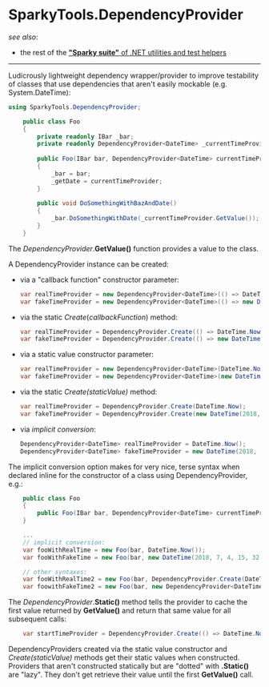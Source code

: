 ﻿# SparkyTools.DependencyProvider
_see also_:
* the rest of the [**"Sparky suite"** of .NET utilities and test helpers](https://www.nuget.org/profiles/BrianSchroer)
-----
Ludicrously lightweight dependency wrapper/provider to improve testability of classes that use dependencies that aren't easily mockable (e.g. System.DateTime):

```csharp
using SparkyTools.DependencyProvider;
```
```csharp
    public class Foo
    {
        private readonly IBar _bar;
        private readonly DependencyProvider<DateTime> _currentTimeProvider;
       
        public Foo(IBar bar, DependencyProvider<DateTime> currentTimeProvider) 
        {
            _bar = bar;
            _getDate = currentTimeProvider;
        }
       
        public void DoSomethingWithBazAndDate()
        {
            _bar.DoSomethingWithDate(_currentTimeProvider.GetValue());
        }
    }
```
The *DependencyProvider*.**GetValue()** function provides a value to the class.

A DependencyProvider instance can be created:

* via a "callback function" constructor parameter:
    ```csharp
    var realTimeProvider = new DependencyProvider<DateTime>(() => DateTime.Now);
    var fakeTimeProvider = new DependencyProvider<DateTime>(() => new DateTime(2018, 7, 4, 15, 32, 00));
    ```
* via the static *Create*(*callbackFunction*) method:
    ```csharp
    var realTimeProvider = DependencyProvider.Create(() => DateTime.Now);
    var fakeTimeProvider = DependencyProvider.Create(() => new DateTime(2018, 7, 4, 15, 32, 00));
    ```
* via a static value constructor parameter:
    ```csharp
    var realTimeProvider = new DependencyProvider<DateTime>(DateTime.Now);
    var fakeTimeProvider = new DependencyProvider<DateTime>(new DateTime(2018, 7, 4, 15, 32, 00));
    ```
* via the static *Create(staticValue)* method:
    ```csharp
    var realTimeProvider = DependencyProvider.Create(DateTime.Now);
    var fakeTimeProvider = DependencyProvider.Create(new DateTime(2018, 7, 4, 15, 32, 00));
    ```
* via *implicit conversion*:
    ```csharp
    DependencyProvider<DateTime> realTimeProvider = DateTime.Now(); 
    DependencyProvider<DateTime> fakeTimeProvider = new DateTime(2018, 7, 4, 15, 32, 00);
    ```

The implicit conversion option makes for very nice, terse syntax when declared inline for the constructor of a class using DependencyProvider, e.g.:

```csharp
    public class Foo
    {
        public Foo(IBar bar, DependencyProvider<DateTime> currentTimeProvider) { }
    }

    ...
    // implicit conversion:
    var fooWithRealTime = new Foo(bar, DateTime.Now());
    var fooWithFakeTime = new Foo(bar, new DateTime(2018, 7, 4, 15, 32, 00));

    // other syntaxes:
    var fooWithRealTime2 = new Foo(bar, DependencyProvider.Create(DateTime.Now));
    var foowithFakeTime2 = new Foo(bar, new DependencyProvider<DateTime>(new DateTime(2018, 7, 4, 15, 32, 00)));
```

The *DependencyProvider*.**Static()** method tells the provider to cache the first value
returned by **GetValue()** and return that same value for all subsequent calls:
```csharp
    var startTimeProvider = DependencyProvider.Create(() => DateTime.Now).Static();
```
DependencyProviders created via the static value constructor and *Create(staticValue)* methods get their static values when constructed. Providers that aren't constructed statically but are "dotted" with **.Static()** are "lazy". They don't get retrieve their value until the first **GetValue()** call.